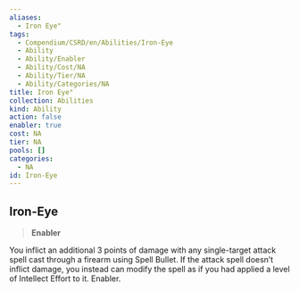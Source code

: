 ```yaml
---
aliases:
  - Iron Eye"
tags:
  - Compendium/CSRD/en/Abilities/Iron-Eye
  - Ability
  - Ability/Enabler
  - Ability/Cost/NA
  - Ability/Tier/NA
  - Ability/Categories/NA
title: Iron Eye"
collection: Abilities
kind: Ability
action: false
enabler: true
cost: NA
tier: NA
pools: []
categories:
  - NA
id: Iron-Eye
---
```

## Iron-Eye
  
>**Enabler**
  
  
  
You inflict an additional 3 points of damage with any single-target attack spell cast through a firearm using Spell Bullet. If the attack spell doesn’t inflict damage, you instead can modify the spell as if you had applied a level of Intellect Effort to it. Enabler.
